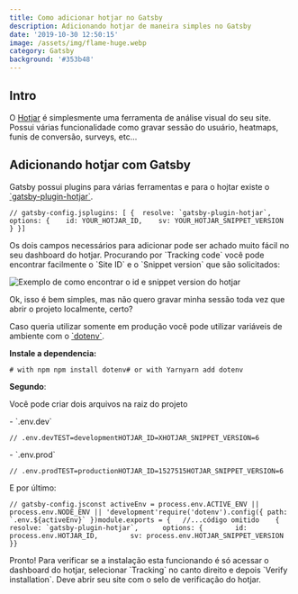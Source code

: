 ```yaml
---
title: Como adicionar hotjar no Gatsby
description: Adicionando hotjar de maneira simples no Gatsby
date: '2019-10-30 12:50:15'
image: /assets/img/flame-huge.webp
category: Gatsby
background: '#353b48'
---
```

## Intro

O [Hotjar](https://www.hotjar.com/) é simplesmente uma ferramenta de análise visual do seu site. Possui várias funcionalidade como gravar sessão do usuário, heatmaps, funis de conversão, surveys, etc...

## Adicionando hotjar com Gatsby

Gatsby possui plugins para várias ferramentas e para o hojtar existe o [\`gatsby-plugin-hotjar\`](https://www.gatsbyjs.org/packages/gatsby-plugin-hotjar/).



```
// gatsby-config.jsplugins: [ {  resolve: `gatsby-plugin-hotjar`,  options: {    id: YOUR_HOTJAR_ID,    sv: YOUR_HOTJAR_SNIPPET_VERSION  } }]
```



Os dois campos necessários para adicionar pode ser achado muito fácil no seu dashboard do hotjar. Procurando por \`Tracking code\` você pode encontrar facilmente o \`Site ID\` e o \`Snippet version\` que são solicitados:

![Exemplo de como encontrar o id e snippet version do hotjar](/assets/img/hotjar-example.png "Exemplo de como encontrar o id e snippet version do hotjar")

Ok, isso é bem simples, mas não quero gravar minha sessão toda vez que abrir o projeto localmente, certo?

Caso queria utilizar somente em produção você pode utilizar variáveis de ambiente com o [\`dotenv\`](https://www.npmjs.com/package/dotenv).

**Instale a dependencia:**

```
# with npm npm install dotenv# or with Yarnyarn add dotenv
```



**Segundo**:

Você pode criar dois arquivos na raiz do projeto

\- \`.env.dev\`

```
// .env.devTEST=developmentHOTJAR_ID=XHOTJAR_SNIPPET_VERSION=6 
```

\- \`.env.prod\`

```
// .env.prodTEST=productionHOTJAR_ID=1527515HOTJAR_SNIPPET_VERSION=6
```



E por último:



```
// gatsby-config.jsconst activeEnv = process.env.ACTIVE_ENV || process.env.NODE_ENV || 'development'require('dotenv').config({ path: `.env.${activeEnv}` })module.exports = {   //...código omitido    {      resolve: `gatsby-plugin-hotjar`,      options: {        id: process.env.HOTJAR_ID,        sv: process.env.HOTJAR_SNIPPET_VERSION    }}
```



Pronto! Para verificar se a instalação esta funcionando é só acessar o dashboard do hotjar, selecionar \`Tracking\` no canto direito e depois \`Verify installation\`. Deve abrir seu site com o selo de verificação do hotjar.
